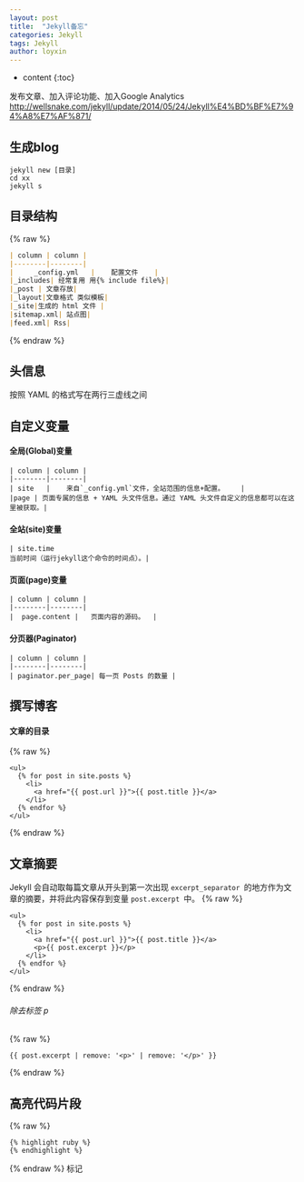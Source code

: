 ```yaml
---
layout: post
title:  "Jekyll备忘"
categories: Jekyll
tags: Jekyll
author: loyxin
---
```


* content
{:toc}

发布文章、加入评论功能、加入Google Analytics
http://wellsnake.com/jekyll/update/2014/05/24/Jekyll%E4%BD%BF%E7%94%A8%E7%AF%871/
## 生成blog
```
jekyll new [目录]
cd xx
jekyll s
```
## 目录结构
{% raw %}
```markdown
| column | column |
|--------|--------|
|     _config.yml   |    配置文件    |
|_includes| 经常复用 用{% include file%}|
|_post | 文章存放|
|_layout|文章格式 类似模板|
|_site|生成的 html 文件 |
|sitemap.xml| 站点图|
|feed.xml| Rss|
```
{% endraw %}
## 头信息
按照 YAML 的格式写在两行三虚线之间
##  自定义变量
#### 全局(Global)变量
```
| column | column |
|--------|--------|
| site   |    来自`_config.yml`文件，全站范围的信息+配置。    |
|page | 页面专属的信息 + YAML 头文件信息。通过 YAML 头文件自定义的信息都可以在这里被获取。|
```
#### 全站(site)变量
```
| site.time
当前时间（运行jekyll这个命令的时间点）。|
```
#### 页面(page)变量
```
| column | column |
|--------|--------|
|  page.content |   页面内容的源码。  |
```

#### 分页器(Paginator)
```
| column | column |
|--------|--------|
| paginator.per_page| 每一页 Posts 的数量 |
```

## 撰写博客
#### 文章的目录
{% raw %}
```
<ul>
  {% for post in site.posts %}
    <li>
      <a href="{{ post.url }}">{{ post.title }}</a>
    </li>
  {% endfor %}
</ul>
```
{% endraw %}
## 文章摘要
Jekyll 会自动取每篇文章从开头到第一次出现 `excerpt_separator `的地方作为文章的摘要，并将此内容保存到变量 `post.excerpt `中。
{% raw %}
```
<ul>
  {% for post in site.posts %}
    <li>
      <a href="{{ post.url }}">{{ post.title }}</a>
      <p>{{ post.excerpt }}</p>
    </li>
  {% endfor %}
</ul>
```
{% endraw %}
###### 除去标签 p
{% raw %}
```
{{ post.excerpt | remove: '<p>' | remove: '</p>' }}
```
{% endraw %}
## 高亮代码片段
{% raw %}
```
{% highlight ruby %}
{% endhighlight %}

```
{% endraw %}
标记
